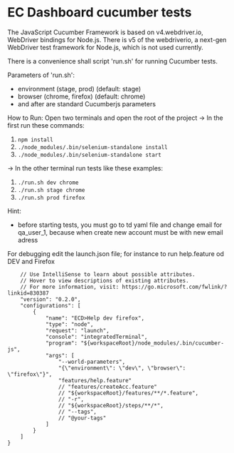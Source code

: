 # EC Dashboard cucumber tests

The JavaScript Cucumber Framework is based on v4.webdriver.io, WebDriver bindings for Node.js. There is v5 of the webdriverio, a next-gen WebDriver test framework for Node.js, which is not used currently.

There is a convenience shall script 'run.sh' for running Cucumber tests.

Parameters of 'run.sh':
- environment (stage, prod) (default: stage)
- browser (chrome, firefox) (default: chrome)
- and after are standard Cucumberjs parameters

How to Run:
     Open two terminals and open the root of the project
-> In the first run these commands:
1. `npm install`
2. `./node_modules/.bin/selenium-standalone install `
3. `./node_modules/.bin/selenium-standalone start`

->  In the other terminal run tests like these examples:
1. `./run.sh dev chrome`
2. `./run.sh stage chrome` 
3. `./run.sh prod firefox`

Hint:
 - before starting tests, you must go to td yaml file and change email for qa_user_1, because when create new account must be with new email adress

For debugging edit the launch.json file; for instance to run help.feature od DEV and Firefox
```{
    // Use IntelliSense to learn about possible attributes.
    // Hover to view descriptions of existing attributes.
    // For more information, visit: https://go.microsoft.com/fwlink/?linkid=830387
    "version": "0.2.0",
    "configurations": [   
        {
            "name": "ECD>Help dev firefox",
            "type": "node",
            "request": "launch",
            "console": "integratedTerminal",
            "program": "${workspaceRoot}/node_modules/.bin/cucumber-js",
            "args": [
                "--world-parameters",
                "{\"environment\": \"dev\", \"browser\": \"firefox\"}",
                "features/help.feature"
                // "features/createAcc.feature"
                // "${workspaceRoot}/features/**/*.feature",
                // "-r",
                // "${workspaceRoot}/steps/**/*",
                // "--tags",
                // "@your-tags"
            ]
        }
    ]
}